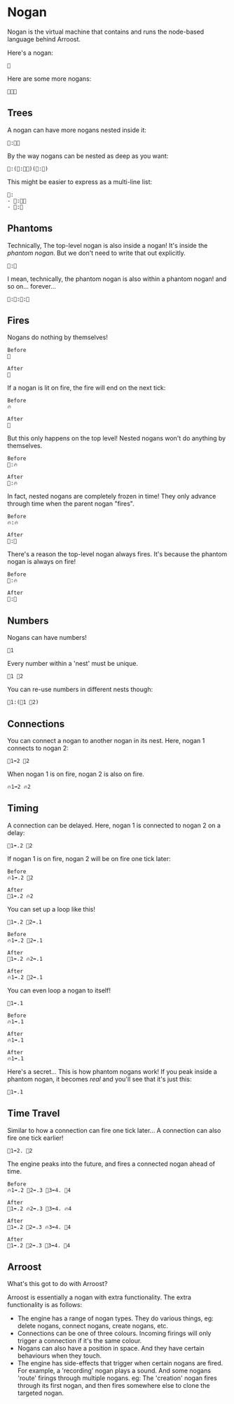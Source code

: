 # Nogan

Nogan is the virtual machine that contains and runs the node-based language behind Arroost.

Here's a nogan:

```
🌳
```

Here are some more nogans:

```
🌳🌳🌳
```

## Trees

A nogan can have more nogans nested inside it:

```
🌳:🌳🌳
```

By the way nogans can be nested as deep as you want:

```
🌳:(🌳:🌳🌳)(🌳:🌳)
```

This might be easier to express as a multi-line list:

```
🌳:
- 🌳:🌳🌳
- 🌳:🌳
```

## Phantoms

Technically, The top-level nogan is also inside a nogan! It's inside the _phantom nogan_. But we don't need to write that out explicitly.

```
👻:🌳
```

I mean, technically, the phantom nogan is also within a phantom nogan! and so on... forever...

```
👻:👻:👻:🌳
```

## Fires

Nogans do nothing by themselves!

```
Before
🌳

After
🌳
```

If a nogan is lit on fire, the fire will end on the next tick:

```
Before
🔥

After
🌳
```

But this only happens on the top level! Nested nogans won't do anything by themselves.

```
Before
🌳:🔥

After
🌳:🔥
```

In fact, nested nogans are completely frozen in time! They only advance through time when the parent nogan "fires".

```
Before
🔥:🔥

After
🌳:🌳
```

There's a reason the top-level nogan always fires. It's because the phantom nogan is always on fire!

```
Before
👻:🔥

After
👻:🌳
```

## Numbers

Nogans can have numbers!

```
🌳1
```

Every number within a 'nest' must be unique.

```
🌳1 🌳2
```

You can re-use numbers in different nests though:

```
🌳1:(🌳1 🌳2)
```

## Connections

You can connect a nogan to another nogan in its nest. Here, nogan 1 connects to nogan 2:

```
🌳1➡2 🌳2
```

When nogan 1 is on fire, nogan 2 is also on fire.

```
🔥1➡2 🔥2
```

## Timing

A connection can be delayed. Here, nogan 1 is connected to nogan 2 on a delay:

```
🌳1➡.2 🌳2
```

If nogan 1 is on fire, nogan 2 will be on fire one tick later:

```
Before
🔥1➡.2 🌳2

After
🌳1➡.2 🔥2
```

You can set up a loop like this!

```
🌳1➡.2 🌳2➡.1
```

```
Before
🔥1➡.2 🌳2➡.1

After
🌳1➡.2 🔥2➡.1

After
🔥1➡.2 🌳2➡.1
```

You can even loop a nogan to itself!

```
🌳1➡.1
```

```
Before
🔥1➡.1

After
🔥1➡.1

After
🔥1➡.1
```

Here's a secret... This is how phantom nogans work! If you peak inside a phantom nogan, it becomes _real_ and you'll see that it's just this:

```
🌳1➡.1
```

## Time Travel

Similar to how a connection can fire one tick later... A connection can also fire one tick earlier!

```
🌳1➡2. 🌳2
```

The engine peaks into the future, and fires a connected nogan ahead of time.

```
Before
🔥1➡.2 🌳2➡.3 🌳3➡4. 🌳4

After
🌳1➡.2 🔥2➡.3 🌳3➡4. 🔥4

After
🌳1➡.2 🌳2➡.3 🔥3➡4. 🌳4

After
🌳1➡.2 🌳2➡.3 🌳3➡4. 🌳4
```

## Arroost

What's this got to do with Arroost?

Arroost is essentially a nogan with extra functionality. The extra functionality is as follows:

-  The engine has a range of nogan types. They do various things, eg: delete nogans, connect nogans, create nogans, etc.
-  Connections can be one of three colours. Incoming firings will only trigger a connection if it's the same colour.
-  Nogans can also have a position in space. And they have certain behaviours when they touch.
-  The engine has side-effects that trigger when certain nogans are fired. For example, a 'recording' nogan plays a sound. And some nogans 'route' firings through multiple nogans. eg: The 'creation' nogan fires through its first nogan, and then fires somewhere else to clone the targeted nogan.
